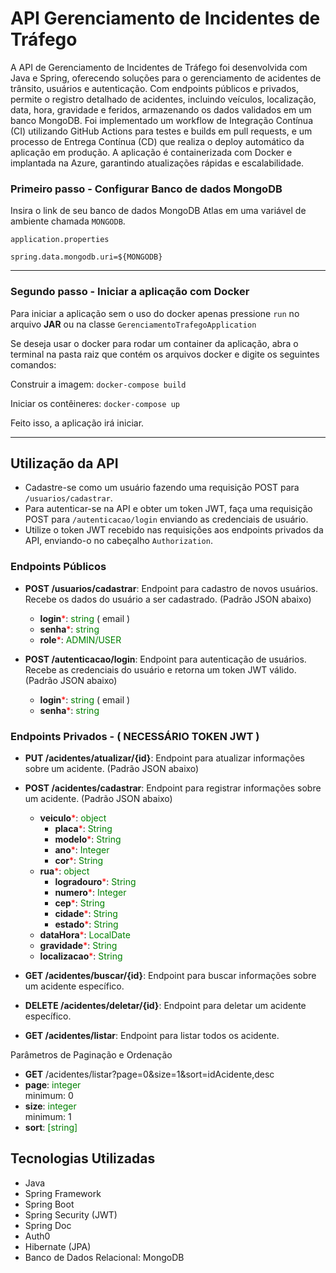 # API Gerenciamento de Incidentes de Tráfego

A API de Gerenciamento de Incidentes de Tráfego foi desenvolvida com Java e Spring, oferecendo soluções para o gerenciamento de acidentes de trânsito, usuários e autenticação. Com endpoints públicos e privados, permite o registro detalhado de acidentes, incluindo veículos, localização, data, hora, gravidade e feridos, armazenando os dados validados em um banco MongoDB. Foi implementado um workflow de Integração Contínua (CI) utilizando GitHub Actions para testes e builds em pull requests, e um processo de Entrega Contínua (CD) que realiza o deploy automático da aplicação em produção. A aplicação é containerizada com Docker e implantada na Azure, garantindo atualizações rápidas e escalabilidade.

### Primeiro passo - Configurar Banco de dados MongoDB

Insira o link de seu banco de dados MongoDB Atlas em uma variável de ambiente chamada `MONGODB`.

`application.properties`

`spring.data.mongodb.uri=${MONGODB}`

---

### Segundo passo - Iniciar a aplicação com Docker

Para iniciar a aplicação sem o uso do docker apenas pressione `run` no arquivo **JAR** ou na classe `GerenciamentoTrafegoApplication`

Se deseja usar o docker para rodar um container da aplicação, abra o terminal na pasta raiz que contém os arquivos docker e digite os seguintes comandos:

Construir a imagem:
`docker-compose build`

Iniciar os contêineres:
`docker-compose up`

Feito isso, a aplicação irá iniciar.

---

## Utilização da API

- Cadastre-se como um usuário fazendo uma requisição POST para `/usuarios/cadastrar`.
- Para autenticar-se na API e obter um token JWT, faça uma requisição POST para `/autenticacao/login` enviando as credenciais de usuário.
- Utilize o token JWT recebido nas requisições aos endpoints privados da API, enviando-o no cabeçalho `Authorization`.

### Endpoints Públicos

- **POST /usuarios/cadastrar**: Endpoint para cadastro de novos usuários. Recebe os dados do usuário a ser cadastrado. (Padrão JSON abaixo)
    - **login**<span style="color: red;">*</span>: <span style="color: green;">string </span>( email )
    - **senha**<span style="color: red;">*</span>: <span style="color: green;">string</span>
    - **role**<span style="color: red;">*</span>: <span style="color: green;">ADMIN/USER</span>
  

- **POST /autenticacao/login**: Endpoint para autenticação de usuários. Recebe as credenciais do usuário e retorna um token JWT válido. (Padrão JSON abaixo)
    - **login**<span style="color: red;">*</span>: <span style="color: green;">string </span>( email )
    - **senha**<span style="color: red;">*</span>: <span style="color: green;">string</span>


### Endpoints Privados - ( NECESSÁRIO TOKEN JWT )

- **PUT /acidentes/atualizar/{id}**: Endpoint para atualizar informações sobre um acidente. (Padrão JSON abaixo)
- **POST /acidentes/cadastrar**: Endpoint para registrar informações sobre um acidente. (Padrão JSON abaixo)
    - **veiculo**<span style="color: red;">*</span>: <span style="color: green;">object</span>
        - **placa**<span style="color: red;">*</span>: <span style="color: green;">String</span> 
        - **modelo**<span style="color: red;">*</span>: <span style="color: green;">String</span> 
        - **ano**<span style="color: red;">*</span>: <span style="color: green;">Integer</span> 
        - **cor**<span style="color: red;">*</span>: <span style="color: green;">String</span>
    - **rua**<span style="color: red;">*</span>: <span style="color: green;">object</span>
        - **logradouro**<span style="color: red;">*</span>: <span style="color: green;">String</span>
        - **numero**<span style="color: red;">*</span>: <span style="color: green;">Integer</span>
        - **cep**<span style="color: red;">*</span>: <span style="color: green;">String</span>
        - **cidade**<span style="color: red;">*</span>: <span style="color: green;">String</span>
        - **estado**<span style="color: red;">*</span>: <span style="color: green;">String</span>
    - **dataHora**<span style="color: red;">*</span>: <span style="color: green;">LocalDate</span>
    - **gravidade**<span style="color: red;">*</span>: <span style="color: green;">String</span>
    - **localizacao**<span style="color: red;">*</span>: <span style="color: green;">String</span>

- **GET /acidentes/buscar/{id}**: Endpoint para buscar informações sobre um acidente específico.
- **DELETE /acidentes/deletar/{id}**: Endpoint para deletar um acidente específico.
- **GET /acidentes/listar**: Endpoint para listar todos os acidente.

Parâmetros de Paginação e Ordenação

- **GET** /acidentes/listar?page=0&size=1&sort=idAcidente,desc
- **page**: <span style="color: green;">integer</span>  
  minimum: 0
- **size**: <span style="color: green;">integer</span>  
  minimum: 1
- **sort**: <span style="color: green;">[string]</span> 


## Tecnologias Utilizadas

- Java
- Spring Framework
- Spring Boot
- Spring Security (JWT)
- Spring Doc
- Auth0
- Hibernate (JPA)
- Banco de Dados Relacional: MongoDB
